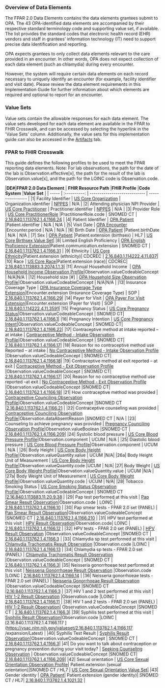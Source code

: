 ### Overview of Data Elements

The FPAR 2.0 Data Elements contains the data elements grantees submit to OPA. The 43 OPA-identified data elements are accompanied by their respective standard terminology code and supporting value set, if available. The list provides the standard codes that electronic health record (EHR) vendors and staff in grantees’ information technology (IT) need to support precise data identification and reporting.

OPA expects grantees to only collect data elements relevant to the care provided in an encounter. In other words, OPA does not expect collection of each data element (such as chlamydia) during every encounter.

However, the system will require certain data elements on each record necessary to uniquely identify an encounter (for example, facility identifier and visit date). Please review the data element requirements in this Implementation Guide for  further information about which elements are required and optional to report for an encounter.

### Value Sets

Value sets contain the allowable responses for each data element. The value sets developed for each data element are available in the FPAR to FHIR Crosswalk, and can be accessed by selecting the hyperlink in the 'Value Sets' column.  Additionally, the value sets for this implementation guide can also be accessed in the [Artifacts](artifacts.html) tab.

### FPAR to FHIR Crosswalk

This guide defines the following profiles to be used to meet the FPAR reporting data elements. Note: For lab observations, the path for the date of the lab is Observation.effective[x], the path for the result of the lab is Observation.value[x], and the path for the LOINC code is Observation.code.

<style>
table, th, td 
{
  border: 1px solid Silver; 
  padding: 5px
}
th {
  background: Azure; 
}
</style> 


|**DE#**|**FPAR 2.0 Data Element** | **FHIR Resource Path**                  |**FHIR Profile**   |**Code System**   |**Value Set**   |
| ----- | :----------: | ---------------------------- | ---------------- |
|1| Facility Identifier          | [US Core Organization](http://hl7.org/fhir/us/core/StructureDefinition-us-core-organization.html) | Organization.identifier | [NPPES](https://nppes.cms.hhs.gov/) | N/A |
|2| Attending physician NPI Provider          | [US Core Practitioner](http://hl7.org/fhir/us/core/StructureDefinition-us-core-practitioner.html) | Practitioner.identifier | [NPPES](https://nppes.cms.hhs.gov/) | N/A |
|3| Provider Role          |  [US Core PractitionerRole](http://hl7.org/fhir/us/core/StructureDefinition-us-core-practitionerrole.html) |PractitionerRole.code       | SNOMED CT | [2.16.840.1.113762.1.4.1166.24](https://vsac.nlm.nih.gov/valueset/2.16.840.1.113762.1.4.1166.24/expansion/Latest) |
|4| Patient Identifier          |  [OPA Patient](StructureDefinition-opa-patient.html) |Patient.identifier       | N/A | N/A |
|5| Visit Date        |  [OPA Encounter](StructureDefinition-opa-encounter.html) |Encounter.period | N/A | N/A |
|6| Birth Date        |  [OPA Patient](StructureDefinition-opa-patient.html) |Patient.birthDate | N/A | N/A |
|7| Sex        |  [OPA Patient](StructureDefinition-opa-patient.html) |Patient.extension (birthsex) | HL7 | [US Core Birthsex Value Set](http://hl7.org/fhir/us/core/StructureDefinition-us-core-birthsex.html)|
|8| Limited English Proficiency        |  [OPA English Proficiency Extension](StructureDefinition-english-proficiency.html)|Patient.communication.extension | SNOMED CT | [2.16.840.1.113762.1.4.1166.31](https://vsac.nlm.nih.gov/valueset/2.16.840.1.113762.1.4.1166.31/expansion/Latest) |
|9| Ethnicity        |  [US Core Ethnicity](http://hl7.org/fhir/us/core/StructureDefinition-us-core-ethnicity.html)|Patient.extension (ethnicity)| CDCREC | [2.16.840.1.114222.4.11.837](https://vsac.nlm.nih.gov/valueset/2.16.840.1.114222.4.11.837/expansion/Latest)|
|10| Race        |  [US Core Race](http://hl7.org/fhir/us/core/StructureDefinition-us-core-race.html)|Patient.extension (race)| CDCREC| [2.16.840.1.113883.3.2074.1.1.3](https://vsac.nlm.nih.gov/valueset/2.16.840.1.113883.3.2074.1.1.3/expansion/Latest)|
|11| Annual Household Income         |  [OPA Household Income Observation Profile](StructureDefinition-household-income.html)|Observation.valueCodeableConcept       | N/A|N/A |
|12| Household size [#]        |  [OPA Household Size Observation Profile](StructureDefinition-household-size.html)|Observation.valueCodeableConcept       | N/A|N/A |
|13| Insurance Coverage Type        |  [OPA Insurance Coverage Type Extension](StructureDefinition-insurance-type.html)|Encounter.extension (Insurance Coverage Type) | SOP | [2.16.840.1.113762.1.4.1166.29](https://vsac.nlm.nih.gov/valueset/2.16.840.1.113762.1.4.1166.29/expansion/Latest)|
|14| Payer for Visit        |  [OPA Payer For Visit Extension](StructureDefinition-payer-for-visit.html)|Encounter.extension (Payer for Visit)       | SOP | [2.16.840.1.114222.4.11.3591](https://vsac.nlm.nih.gov/valueset/2.16.840.1.114222.4.11.3591/expansion/Latest)|
|15| Pregnancy Status        |  [US Core Pregnancy Status](http://hl7.org/fhir/us/core/STU6.1/StructureDefinition-us-core-observation-pregnancystatus.html)|Observation.valueCodeableConcept        | SNOMED CT| [2.16.840.1.113762.1.4.1166.1](https://vsac.nlm.nih.gov/valueset/2.16.840.1.113762.1.4.1166.1/expansion/Latest)|
|16| Pregnancy Intention        |  [US Core Pregnancy Intent](http://hl7.org/fhir/us/core/STU6.1/StructureDefinition-us-core-observation-pregnancyintent.html)|Observation.valueCodeableConcept       | SNOMED CT| [2.16.840.1.113762.1.4.1166.22](https://vsac.nlm.nih.gov/valueset/2.16.840.1.113762.1.4.1166.22/expansion/Latest)|
|17| Contraceptive method at intake reported – at intake        |  [Contraceptive Method - Intake Observation Profile](StructureDefinition-contraceptive-method-intake.html)|Observation.valueCodeableConcept       | SNOMED CT| [2.16.840.1.113762.1.4.1166.17](https://vsac.nlm.nih.gov/valueset/2.16.840.1.113762.1.4.1166.17/expansion/Latest)|
|18| Reason for no contraceptive method use Reported – at intake        |  [No Contraceptive Method - Intake Observation Profile](StructureDefinition-no-contraception-reason-intake.html) |Observation.valueCodeableConcept       | SNOMED CT| [2.16.840.1.113762.1.4.1166.18](https://vsac.nlm.nih.gov/valueset/2.16.840.1.113762.1.4.1166.18/expansion/Latest)|
|19| Contraceptive method at exit reported – at exit        |  [Contraceptive Method - Exit Observation Profile](StructureDefinition-contraceptive-method-exit.html) |Observation.valueCodeableConcept       | SNOMED CT| [2.16.840.1.113762.1.4.1166.17](https://vsac.nlm.nih.gov/valueset/2.16.840.1.113762.1.4.1166.17/expansion/Latest)|
|20| Reason for no contraceptive method use reported –at exit        |  [No Contraceptive Method - Exit Observation Profile](StructureDefinition-no-contraception-reason-exit.html) |Observation.valueCodeableConcept       |SNOMED CT| [2.16.840.1.113762.1.4.1166.18](https://vsac.nlm.nih.gov/valueset/2.16.840.1.113762.1.4.1166.18/expansion/Latest)|
|21| How contraceptive method was provided        |  [Contraceptive Counciling Observation Profile](StructureDefinition-contraceptive-counseling.html)|Observation.valueCodeableConcept       |SNOMED CT |[2.16.840.1.113762.1.4.1166.21](https://vsac.nlm.nih.gov/valueset/2.16.840.1.113762.1.4.1166.21/expansion/Latest) |
|22| Contraceptive counseling was provided        |  [Contraceptive Counciling Observation Profile](StructureDefinition-contraceptive-counseling.html)|Observation.dataAbsentReason       |SNOMED CT | N/A |
|23| Counseling to achieve pregnancy was provided        |  [Pregnancy Counciling Observation Profile](StructureDefinition-pregnancy-counseling.html)|Observation.valueBoolean       |SNOMED CT | [2.16.840.1.113762.1.4.1166.209](https://vsac.nlm.nih.gov/valueset/2.16.840.1.113762.1.4.1166.209/expansion/Latest)|
|24| Systolic blood pressure        |  [US Core Blood Pressure Profile](http://hl7.org/fhir/us/core/StructureDefinition-us-core-blood-pressure.html)|Observation.component       | UCUM | N/A |
|25| Diastolic blood pressure        | [US Core Blood Pressure Profile](http://hl7.org/fhir/us/core/StructureDefinition-us-core-blood-pressure.html)|Observation.component       |  UCUM | N/A |
|26| Body Height        |  [US Core Body Height Profile](http://hl7.org/fhir/us/core/StructureDefinition-us-core-body-height.html)|Observation.valueQuantity.value       | UCUM |N/A|
|26a| Body Height Unit of Measurement        |  [US Core Body Height Profile](http://hl7.org/fhir/us/core/StructureDefinition-us-core-body-height.html)|Observation.valueQuantity.code       |UCUM | N/A|
|27| Body Weight        |  [US Core Body Weight Profile](http://hl7.org/fhir/us/core/StructureDefinition-us-core-body-weight.html)|Observation.valueQuantity.value       | UCUM |N/A |
|27a| Body Weight Unit of Measurement        | [US Core Body Weight Profile](http://hl7.org/fhir/us/core/StructureDefinition-us-core-body-weight.html)|Observation.valueQuantity.code       |  UCUM | N/A|
|28| Tobacco Smoking Status        |  [US Core Smoking Status Observation Profile](http://hl7.org/fhir/us/core/StructureDefinition-us-core-smokingstatus.html)|Observation.valueCodeableConcept       | SNOMED CT |[2.16.840.1.113883.11.20.9.38](https://vsac.nlm.nih.gov/valueset/2.16.840.1.113883.11.20.9.38/expansion/Latest) |
|29| Pap test performed at this visit        |  [Pap Smear Result Observation](StructureDefinition-pap-smear-result.html)|Observation.code | LOINC | [2.16.840.1.113762.1.4.1166.10](https://vsac.nlm.nih.gov/valueset/2.16.840.1.113762.1.4.1166.10/expansion/Latest) |
|30| Pap smear tests - FPAR 2.0 set (PANEL)        |  [Pap Smear Result Observation](StructureDefinition-pap-smear-result.html)|Observation.valueCodeableConcept       |SNOMED CT  | [2.16.840.1.113762.1.4.1166.210](https://vsac.nlm.nih.gov/valueset/2.16.840.1.113762.1.4.1166.210/expansion/Latest) |
|31| HPV test performed at this visit |  [HPV Result Observation](StructureDefinition-hpv-result.html)|Observation.code| LOINC | [2.16.840.1.113762.1.4.1166.12](https://vsac.nlm.nih.gov/valueset/2.16.840.1.113762.1.4.1166.12/expansion/Latest) |
|32| HPV tests - FPAR 2.0 set (PANEL) | [HPV Result Observation](StructureDefinition-hpv-result.html) |Observation.valueCodeableConcept       |SNOMED CT  | [2.16.840.1.113762.1.4.1166.3](https://vsac.nlm.nih.gov/valueset/2.16.840.1.113762.1.4.1166.3/expansion/Latest) |
|33| Chlamydia sp test performed at this visit | [Chlamydia Trachomatis Result Observation](StructureDefinition-chlamydia-result.html) |Observation.code |LOINC | [2.16.840.1.113762.1.4.1166.13](https://vsac.nlm.nih.gov/valueset/2.16.840.1.113762.1.4.1166.13/expansion/Latest) |
|34| Chlamydia sp tests - FPAR 2.0 set (PANEL) | [Chlamydia Trachomatis Result Observation](StructureDefinition-chlamydia-result.html) |Observation.valueCodeableConcept  | SNOMED CT | [2.16.840.1.113762.1.4.1166.3](https://vsac.nlm.nih.gov/valueset/2.16.840.1.113762.1.4.1166.3/expansion/Latest)|
|35| Neisseria gonorrhoeae test performed at this visit | [Neisseria Gonorrhoeae Result Observation](StructureDefinition-neisseria-gonorrhoeae-result.html) |Observation.code  |LOINC | [2.16.840.1.113762.1.4.1166.14](https://vsac.nlm.nih.gov/valueset/2.16.840.1.113762.1.4.1166.14/expansion/Latest) |
|36| Neisseria gonorrhoeae tests - FPAR 2.0 set (PANEL) | [Neisseria Gonorrhoeae Result Observation](StructureDefinition-neisseria-gonorrhoeae-result.html) |Observation.valueCodeableConcept  |SNOMED CT |[2.16.840.1.113762.1.4.1166.3](https://vsac.nlm.nih.gov/valueset/2.16.840.1.113762.1.4.1166.3/expansion/Latest) |
|37| HIV 1 and 2 test performed at this visit | [HIV 1-2 Result Observation](StructureDefinition-hiv-1-2-result.html) |Observation.code |LOINC | [2.16.840.1.113762.1.4.1166.11](https://vsac.nlm.nih.gov/valueset/2.16.840.1.113762.1.4.1166.11/expansion/Latest) |
|38| HIV 1 and 2 tests - FPAR 2.0 set (PANEL) |  [HIV 1-2 Result Observation](StructureDefinition-hiv-1-2-result.html)| Observation.valueCodeableConcept  |SNOMED CT | [2.16.840.1.113762.1.4.1166.3](https://vsac.nlm.nih.gov/valueset/2.16.840.1.113762.1.4.1166.3/expansion/Latest)|
|39| Syphilis test performed at this visit |  [Syphilis Result Observation](StructureDefinition-syphilis-result.html)|Observation.code |LOINC | [2.16.840.1.113762.1.4.1166.117 ](https://vsac.nlm.nih.gov/valueset/2.16.840.1.113762.1.4.1166.117 /expansion/Latest) |
|40| Syphilis Test Result |  [Syphilis Result Observation](StructureDefinition-syphilis-result.html)|Observation.valueCodeableConcept  | SNOMED CT | [2.16.840.1.113762.1.4.1166.3](https://vsac.nlm.nih.gov/valueset/2.16.840.1.113762.1.4.1166.3/expansion/Latest)|
|41| Do you want to talk about contraception or pregnancy prevention during your visit today? | [Seeking Counseling Observation](StructureDefinition-seeking-counseling.html) | Observation.valueCodeableConcept |SNOMED CT| [2.16.840.1.113762.1.4.1166.209](https://vsac.nlm.nih.gov/valueset/2.16.840.1.113762.1.4.1166.209/expansion/Latest)|
|42| Sexual orientation |  [US Core Sexual Orientation Observation Profile](http://hl7.org/fhir/us/core/StructureDefinition-us-core-observation-sexual-orientation.html)| Patient.extension (sexual orientation)|SNOMED CT / HL7 | [US Core Sexual Orientation Value Set](http://hl7.org/fhir/us/core/ValueSet-us-core-sexual-orientation.html)|
|43| Gender identity |  [OPA Patient](StructureDefinition-opa-patient.html)| Patient.extension (gender identity)| SNOMED CT / HL7| [2.16.840.1.113762.1.4.1021.32](https://vsac.nlm.nih.gov/valueset/2.16.840.1.113762.1.4.1021.32/expansion) |